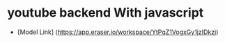 # youtube backend With javascript

- [Model Link] (https://app.eraser.io/workspace/YtPqZ1VogxGy1jzIDkzj)
